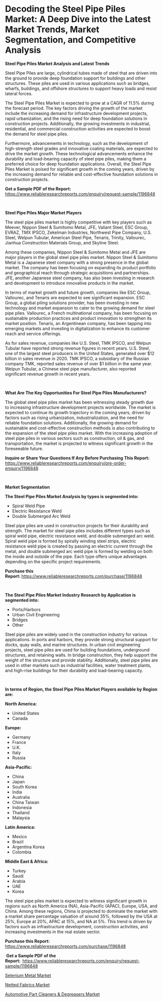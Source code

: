 <p><h1>Decoding the Steel Pipe Piles Market: A Deep Dive into the Latest Market Trends, Market Segmentation, and Competitive Analysis</h1></p><p><strong>Steel Pipe Piles Market Analysis and Latest Trends</strong></p>
<p><p>Steel Pipe Piles are large, cylindrical tubes made of steel that are driven into the ground to provide deep foundation support for buildings and other structures. These piles are used in various applications such as bridges, wharfs, buildings, and offshore structures to support heavy loads and resist lateral forces.</p><p>The Steel Pipe Piles Market is expected to grow at a CAGR of 11.5% during the forecast period. The key factors driving the growth of the market include the increasing demand for infrastructure development projects, rapid urbanization, and the rising need for deep foundation solutions in construction projects. Additionally, the growing investments in industrial, residential, and commercial construction activities are expected to boost the demand for steel pipe piles.</p><p>Furthermore, advancements in technology, such as the development of high-strength steel grades and innovative coating materials, are expected to drive the market growth. These technological advancements enhance the durability and load-bearing capacity of steel pipe piles, making them a preferred choice for deep foundation applications. Overall, the Steel Pipe Piles Market is poised for significant growth in the coming years, driven by the increasing demand for reliable and cost-effective foundation solutions in construction projects.</p></p>
<p><strong>Get a Sample PDF of the Report:&nbsp;</strong> <a href="https://www.reliableresearchreports.com/enquiry/request-sample/1196848">https://www.reliableresearchreports.com/enquiry/request-sample/1196848</a></p>
<p>&nbsp;</p>
<p><strong>Steel Pipe Piles Major Market Players</strong></p>
<p><p>The steel pipe piles market is highly competitive with key players such as Meever, Nippon Steel & Sumitomo Metal, JFE, Valiant Steel, ESC Group, EVRAZ, TMX IPSCO, Zekelman Industries, Northwest Pipe Company, U.S. Steel, Welpun Tubular, American Steel Pipe, Tenaris, Trinity, Vallourec, Jianhua Construction Materials Group, and Skyline Steel. </p><p>Among these companies, Nippon Steel & Sumitomo Metal and JFE are major players in the global steel pipe piles market. Nippon Steel & Sumitomo Metal is a Japanese steel company with a strong presence in the global market. The company has been focusing on expanding its product portfolio and geographical reach through strategic acquisitions and partnerships. JFE, another Japanese steel company, has also been investing in research and development to introduce innovative products in the market.</p><p>In terms of market growth and future growth, companies like ESC Group, Vallourec, and Tenaris are expected to see significant expansion. ESC Group, a global piling solutions provider, has been investing in new technology and market expansion to cater to the growing demand for steel pipe piles. Vallourec, a French multinational company, has been focusing on sustainable production practices and product innovation to strengthen its market position. Tenaris, an Argentinean company, has been tapping into emerging markets and investing in digitalization to enhance its customer reach and service offerings.</p><p>As for sales revenue, companies like U.S. Steel, TMK IPSCO, and Welpun Tubular have reported strong revenue figures in recent years. U.S. Steel, one of the largest steel producers in the United States, generated over $12 billion in sales revenue in 2020. TMK IPSCO, a subsidiary of the Russian company TMK, reported sales revenue of over $1 billion in the same year. Welpun Tubular, a Chinese steel pipe manufacturer, also reported significant revenue growth in recent years.</p></p>
<p>&nbsp;</p>
<p><strong>What Are The Key Opportunities For Steel Pipe Piles Manufacturers?</strong></p>
<p><p>The global steel pipe piles market has been witnessing steady growth due to increasing infrastructure development projects worldwide. The market is expected to continue its growth trajectory in the coming years, driven by factors such as rising urbanization, industrialization, and the need for reliable foundation solutions. Additionally, the growing demand for sustainable and cost-effective construction methods is also contributing to the expansion of the steel pipe piles market. With the increasing adoption of steel pipe piles in various sectors such as construction, oil & gas, and transportation, the market is projected to witness significant growth in the foreseeable future.</p></p>
<p><strong>Inquire or Share Your Questions If Any Before Purchasing This Report:</strong> <a href="https://www.reliableresearchreports.com/enquiry/pre-order-enquiry/1196848">https://www.reliableresearchreports.com/enquiry/pre-order-enquiry/1196848</a></p>
<p>&nbsp;</p>
<p><strong>Market Segmentation</strong></p>
<p><strong>The Steel Pipe Piles Market Analysis by types is segmented into:</strong></p>
<p><ul><li>Spiral Weld Pipe</li><li>Electric Resistance Weld</li><li>Double Submerged Arc Weld</li></ul></p>
<p><p>Steel pipe piles are used in construction projects for their durability and strength. The market for steel pipe piles includes different types such as spiral weld pipe, electric resistance weld, and double submerged arc weld. Spiral weld pipe is formed by spirally winding steel strips, electric resistance weld pipe is created by passing an electric current through the metal, and double submerged arc weld pipe is formed by welding on both the inside and outside of the pipe. Each type offers unique advantages depending on the specific project requirements.</p></p>
<p><strong>Purchase this Report:&nbsp;</strong><a href="https://www.reliableresearchreports.com/purchase/1196848">https://www.reliableresearchreports.com/purchase/1196848</a></p>
<p>&nbsp;</p>
<p><strong>The Steel Pipe Piles Market Industry Research by Application is segmented into:</strong></p>
<p><ul><li>Ports/Harbors</li><li>Urban Civil Engineering</li><li>Bridges</li><li>Other</li></ul></p>
<p><p>Steel pipe piles are widely used in the construction industry for various applications. In ports and harbors, they provide strong structural support for docks, quay walls, and marine structures. In urban civil engineering projects, steel pipe piles are used for building foundations, underground structures, and retaining walls. In bridge construction, they help support the weight of the structure and provide stability. Additionally, steel pipe piles are used in other markets such as industrial facilities, water treatment plants, and high-rise buildings for their durability and load-bearing capacity.</p></p>
<p>&nbsp;</p>
<p><strong>In terms of Region, the Steel Pipe Piles Market Players available by Region are:</strong></p>
<p>
    <p> <strong> North America: </strong>
        <ul>
            <li>United States</li>
            <li>Canada</li>
        </ul>
        </p> 
    <p> <strong> Europe: </strong>
        <ul>
            <li>Germany</li>
            <li>France</li>
            <li>U.K.</li>
            <li>Italy</li>
            <li>Russia</li>
        </ul>
        </p> 
    <p> <strong> Asia-Pacific: </strong>
        <ul>
            <li>China</li>
            <li>Japan</li>
            <li>South Korea</li>
            <li>India</li>
            <li>Australia</li>
            <li>China Taiwan</li>
            <li>Indonesia</li>
            <li>Thailand</li>
            <li>Malaysia</li>
        </ul>
        </p> 
    <p> <strong> Latin America: </strong>
        <ul>
            <li>Mexico</li>
            <li>Brazil</li>
            <li>Argentina Korea</li>
            <li>Colombia</li>
        </ul>
        </p> 
    <p> <strong> Middle East & Africa: </strong>
        <ul>
            <li>Turkey</li>
            <li>Saudi</li>
            <li>Arabia</li>
            <li>UAE</li>
            <li>Korea</li>
        </ul>
    </p>
    </p>
<p><p>The steel pipe piles market is expected to witness significant growth in regions such as North America (NA), Asia-Pacific (APAC), Europe, USA, and China. Among these regions, China is projected to dominate the market with a market share percentage valuation of around 35%, followed by the USA at 25%, Europe at 20%, APAC at 15%, and NA at 5%. This trend is driven by factors such as infrastructure development, construction activities, and increasing investments in the real estate sector.</p></p>
<p><strong>Purchase this Report: </strong><a href="https://www.reliableresearchreports.com/purchase/1196848">https://www.reliableresearchreports.com/purchase/1196848</a></p>
<p>&nbsp;<strong>Get a Sample PDF of the Report:&nbsp;&nbsp;</strong><a href="https://www.reliableresearchreports.com/enquiry/request-sample/1196848">https://www.reliableresearchreports.com/enquiry/request-sample/1196848</a></p>
<p><strong></strong></p>
<p><p><a href="https://github.com/mauripalmi/Market-Research-Report-List-2/blob/main/selenium-metal-market.md">Selenium Metal Market</a></p><p><a href="https://github.com/redneck06/Market-Research-Report-List-2/blob/main/netted-fabrics-market.md">Netted Fabrics Market</a></p><p><a href="https://github.com/nicoletavirag/Market-Research-Report-List-2/blob/main/automotive-part-cleaners-degreasers-market.md">Automotive Part Cleaners & Degreasers Market</a></p></p>